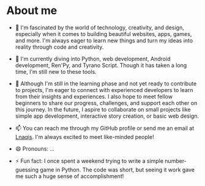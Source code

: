 # About me

- 👀 I'm fascinated by the world of technology, creativity, and design, especially when it comes to building beautiful websites, apps, games, and more. I'm always eager to learn new things and turn my ideas into reality through code and creativity.

- 🌱 I'm currently diving into Python, web development, Android development, Ren'Py, and Tyrano Script. Though it has taken a long time, I'm still new to these tools.

- 💞️ Although I'm still in the learning phase and not yet ready to contribute to projects, I'm eager to connect with experienced developers to learn from their insights and experiences. I also hope to meet fellow beginners to share our progress, challenges, and support each other on this journey. In the future, I aspire to collaborate on small projects like simple app development, interactive story creation, or basic web design.

- 📫 You can reach me through my GitHub profile or send me an email at [Lnaqis](lnaqis@outlook.com). I'm always excited to meet like-minded people!

- 😄 Pronouns: ...

- ⚡ Fun fact: I once spent a weekend trying to write a simple number-guessing game in Python. The code was short, but seeing it work gave me such a huge sense of accomplishment!

